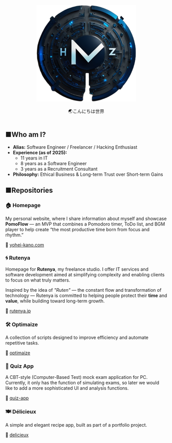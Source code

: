 <div align="center">
  <img height="300" src="https://raw.githubusercontent.com/hey9woz/cabinet/refs/heads/main/images/hey9woz-logo_backgroundNo.png" />
</div>

<br/>

<div align="center">🌏こんにちは世界</div>

<br/>

## ■Who am I?

- **Alias:** Software Engineer / Freelancer / Hacking Enthusiast  
- **Experience (as of 2025):**  
  - 11 years in IT  
  - 8 years as a Software Engineer  
  - 3 years as a Recruitment Consultant  
- **Philosophy:** Ethical Business & Long-term Trust over Short-term Gains  

## ■Repositories

### 🏠 Homepage  
My personal website, where I share information about myself and showcase **PomoFlow** — an MVP that combines a Pomodoro timer, ToDo list, and BGM player to help create “the most productive time born from focus and rhythm.”

🔗 [yohei-kano.com](https://www.yohei-kano.com/)  

### 🌀 Rutenya  
Homepage for **Rutenya**, my freelance studio. I offer IT services and software development aimed at simplifying complexity and enabling clients to focus on what truly matters.

Inspired by the idea of *"Ruten"* — the constant flow and transformation of technology — Rutenya is committed to helping people protect their **time** and **value**, while building toward long-term growth.

🔗 [rutenya.jp](https://www.rutenya.jp/)

### 🛠️ Optimaize  
A collection of scripts designed to improve efficiency and automate repetitive tasks.  

🔗 [optimaize](https://github.com/hey9woz/optimaize)  

### 🎯 Quiz App  
A CBT-style (Computer-Based Test) mock exam application for PC. Currently, it only has the function of simulating exams, so later we would like to add a more sophisticated UI and analysis functions.

🔗 [quiz-app](https://github.com/hey9woz/quiz-app)  

### 🍽️ Délicieux  
A simple and elegant recipe app, built as part of a portfolio project.  

🔗 [delicieux](https://github.com/hey9woz/delicieux)  

